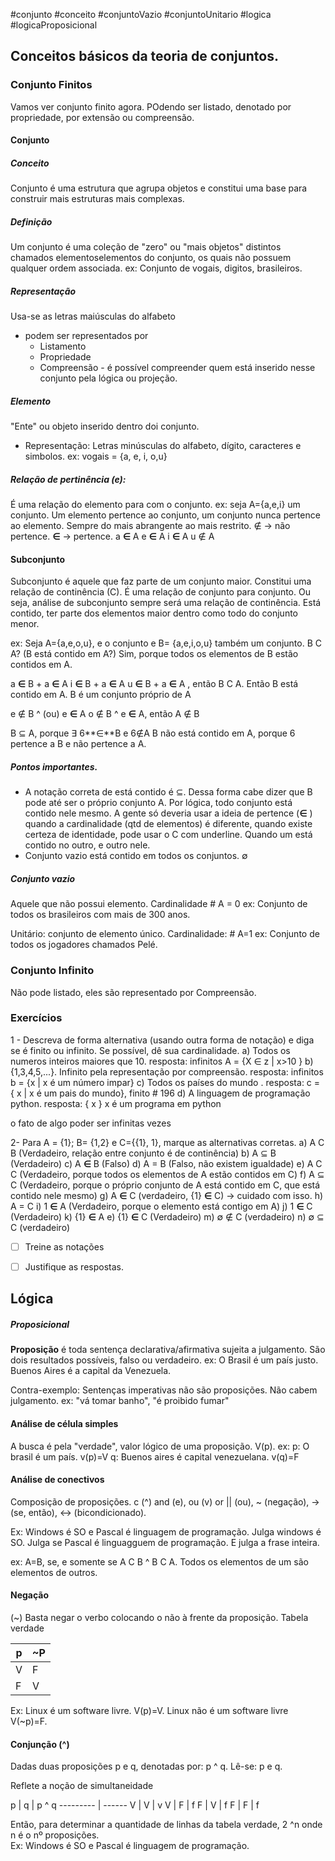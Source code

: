 #conjunto #conceito
#conjuntoVazio #conjuntoUnitario #logica #logicaProposicional
## Conceitos básicos da teoria de conjuntos.

### Conjunto Finitos
Vamos ver conjunto finito agora. POdendo ser listado, denotado por propriedade, por extensão ou compreensão.
#### Conjunto 
##### Conceito
Conjunto é uma estrutura que agrupa objetos e constitui uma base para construir mais estruturas mais complexas.
##### Definição
Um conjunto é uma coleção de "zero" ou "mais objetos" distintos chamados elementoselementos do conjunto, os quais não possuem qualquer ordem associada. 
ex: Conjunto de vogais, digitos, brasileiros. 
##### Representação
Usa-se as letras maiúsculas do alfabeto
* podem ser representados por 
	* Listamento
	* Propriedade
	* Compreensão - é possível compreender quem está inserido nesse conjunto pela lógica ou projeção.
##### Elemento
"Ente" ou objeto inserido dentro doi conjunto. 
* Representação: Letras minúsculas do alfabeto, dígito, caracteres e simbolos. 
ex: vogais = {a, e, i, o,u}
##### Relação de pertinência (e): 
É uma relação do elemento para com o conjunto. ex: seja A={a,e,i} um conjunto. 
Um elemento pertence ao conjunto, um conjunto nunca pertence ao elemento. 
Sempre do mais abrangente ao mais restrito.
∉ -> não pertence.
**∈** -> pertence.
a **∈** A
e **∈** A
i **∈** A
u ∉ A

#### Subconjunto
Subconjunto é aquele que faz parte de um conjunto maior.  Constitui uma relação de continência (C). É uma relação de conjunto para conjunto. 
Ou seja, análise de subconjunto sempre será uma relação de continência. Está contido, ter parte dos elementos maior dentro como todo do conjunto menor. 

ex: Seja A={a,e,o,u}, e o conjunto e B= {a,e,i,o,u} também um conjunto. 
B C A? (B está contido em A?) 
Sim, porque todos os elementos de B estão contidos em A.

a **∈** B + a **∈** A
i **∈** B + a **∈** A
u **∈** B + a **∈** A  , então B C A. Então B está contido em A. B é um conjunto próprio de A

e ∉ B ^ (ou) e **∈** A
o ∉ B ^ e **∈** A, então A ∉ B

B ⊆ A, porque ∃ 6**∈**B e 6∉A
B não está contido em A, porque 6 pertence a B e não pertence a A. 

##### Pontos importantes.
- A notação correta de está contido é ⊆. Dessa forma cabe dizer que B pode até ser o próprio conjunto A. Por lógica, todo conjunto está contido nele mesmo. A gente só deveria usar a ideia de pertence (**∈** ) quando a cardinalidade (qtd de elementos) é diferente, quando existe certeza de identidade, pode usar o C com underline. Quando um está contido no outro, e outro nele. 
- Conjunto vazio está contido em todos os conjuntos. ∅

##### Conjunto vazio
Aquele que não possui elemento. Cardinalidade # A = 0
ex: Conjunto de todos os brasileiros com mais de 300 anos. 

Unitário: conjunto de elemento único. Cardinalidade: # A=1
ex: Conjunto de todos os jogadores chamados Pelé. 

### Conjunto Infinito
Não pode listado, eles são representado por Compreensão.

### Exercícios
1 - Descreva de forma alternativa (usando outra forma de notação) e diga se é finito ou infinito. Se possível, dê sua cardinalidade. 
a) Todos os numeros inteiros maiores que 10. 
resposta: infinitos A = {X ∈ z | x>10 }
b) {1,3,4,5,...}. Infinito pela representação por compreensão. 
resposta: infinitos b = {x | x é um número impar}
c) Todos os países do mundo . 
resposta: c = { x | x é um pais do mundo}, finito # 196
d) A linguagem de programação python. 
resposta: { x } x é um programa em python 

o fato de algo poder ser infinitas vezes 

2- Para A = {1}; B= {1,2} e C={{1}, 1}, marque as alternativas corretas. 
a) A C B (Verdadeiro, relação entre conjunto é de continência)
b) A ⊆ B (Verdadeiro)
c) A **∈** B (Falso)
d) A = B (Falso, não existem igualdade)
e) A C C (Verdadeiro, porque todos os elementos de A estão contidos em C)
f) A ⊆ C (Verdadeiro, porque o próprio conjunto de A está contido em C, que está contido nele mesmo)
g) A **∈** C (verdadeiro, {1} **∈** C) -> cuidado com isso. 
h) A = C
i) 1 **∈** A (Verdadeiro, porque o elemento está contigo em A)
j) 1 **∈** C (Verdadeiro)
k) {1} **∈** A
e) {1} **∈** C (Verdadeiro)
m) ∅ ∉  C (verdadeiro)
n) ∅ ⊆ C (verdadeiro)


- [ ] Treine as notações
- [ ] Justifique as respostas.



## Lógica

##### Proposicional  
**Proposição** é toda sentença declarativa/afirmativa sujeita a julgamento. São dois resultados possíveis, falso ou verdadeiro. 
ex: O Brasil é um país justo. Buenos Aires é a capital da Venezuela. 

Contra-exemplo: Sentenças imperativas não são proposições. Não cabem julgamento.
ex: "vá tomar banho", "é proibido fumar"

#### Análise de célula simples

A busca é pela "verdade", valor lógico de uma proposição. V(p).
ex: p: O brasil é um país. v(p)=V
q: Buenos aires é capital venezuelana. v(q)=F

#### Análise de conectivos
Composição de proposições. c (^) and (e), ou (v) or || (ou), ~ (negação), -> (se, então), <-> (bicondicionado). 

Ex: Windows é SO e Pascal é linguagem de programação. 
Julga windows é SO. Julga se Pascal é linguagguem de programação. E julga a frase inteira. 

ex: A=B, se, e somente se A C B ^ B C A. Todos os elementos de um são elementos de outros. 

#### Negação
(~) Basta negar o verbo colocando o não à frente da proposição. 
Tabela verdade


p  | ~P
--------- | ------
V | F
F | V

Ex: Linux é um software livre. V(p)=V. 
Linux não é um software livre V(~p)=F.

#### Conjunção (^)
Dadas duas proposições p e q, denotadas por: p ^ q. Lê-se: p e q. 

Reflete a noção de simultaneidade 

p  | q | p ^ q
--------- | ------
V | V | v
V | F | f
F | V | f
F | F | f

Então, para determinar a quantidade de linhas da tabela verdade, 2 ^n onde n é o nº proposições.   
Ex: Windows é SO e Pascal é linguagem de programação. 







